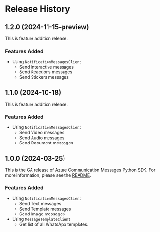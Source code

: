 # Release History

## 1.2.0 (2024-11-15-preview)
This is feature addition release.

### Features Added
- Using `NotificationMessagesClient`
  - Send Interactive messages
  - Send Reactions messages
  - Send Stickers messages

## 1.1.0 (2024-10-18)
This is feature addition release.

### Features Added
- Using `NotificationMessagesClient`
  - Send Video messages
  - Send Audio messages
  - Send Document messages

## 1.0.0 (2024-03-25)

This is the GA release of Azure Communication Messages Python SDK. For more information, please see the [README][read_me].

### Features Added
- Using `NotificationMessagesClient`
  - Send Text messages
  - Send Template messages
  - Send Image messages
- Using `MessageTemplateClient`
  - Get list of all WhatsApp templates.

<!-- LINKS -->
[read_me]: https://github.com/Azure/azure-sdk-for-python/blob/main/sdk/communication/azure-communication-messages/README.md

